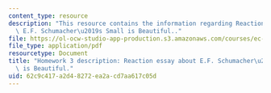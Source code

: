 ```yaml
---
content_type: resource
description: "This resource contains the information regarding Reaction essay about\
  \ E.F. Schumacher\u2019s Small is Beautiful.."
file: https://ol-ocw-studio-app-production.s3.amazonaws.com/courses/ec-701j-d-lab-i-development-fall-2009/62c9c417a2d48272ea2acd7aa617c05d_MITEC_701JF09_hw3.pdf
file_type: application/pdf
resourcetype: Document
title: "Homework 3 description: Reaction essay about E.F. Schumacher\u2019s Small\
  \ is Beautiful."
uid: 62c9c417-a2d4-8272-ea2a-cd7aa617c05d
---
```

